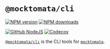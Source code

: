 # `@mocktomata/cli`

[![NPM version][npm-image]][npm-url]
[![NPM downloads][downloads-image]][npm-url]

[![GitHub NodeJS][github-nodejs]][github-action-url]
[![Codecov][codecov-image]][codecov-url]

[`@mocktomata/cli`] is the CLI tools for [`mocktomata`].

[`@mocktomata/cli`]: https://github.com/mocktomata/mocktomata/tree/main/packages/cli
[`mocktomata`]: https://github.com/mocktomata/mocktomata
[codecov-image]: https://codecov.io/gh/mocktomata/mocktomata/branch/main/graph/badge.svg
[codecov-url]: https://codecov.io/gh/mocktomata/mocktomata
[downloads-image]: https://img.shields.io/npm/dm/@mocktomata/cli.svg?style=flat
[github-action-url]: https://github.com/mocktomata/mocktomata/actions
[github-nodejs]: https://github.com/mocktomata/mocktomata/workflows/release/badge.svg
[npm-image]: https://img.shields.io/npm/v/@mocktomata/cli.svg?style=flat
[npm-url]: https://www.npmjs.com/package/@mocktomata/cli
